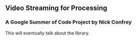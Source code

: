 
## Video Streaming for Processing
### A Google Summer of Code Project by Nick Confrey

This will eventually talk about the library.

